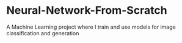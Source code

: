 # Neural-Network-From-Scratch
A Machine Learning project where I train and use models for image classification and generation
